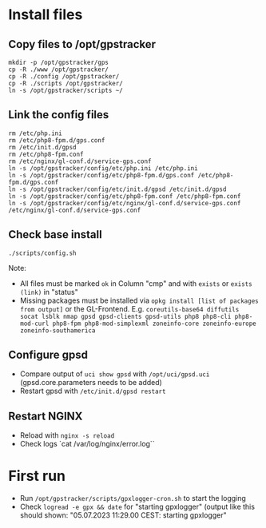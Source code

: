 # Install files

## Copy files to /opt/gpstracker
```
mkdir -p /opt/gpstracker/gps
cp -R ./www /opt/gpstracker/
cp -R ./config /opt/gpstracker/
cp -R ./scripts /opt/gpstracker/
ln -s /opt/gpstracker/scripts ~/
```

## Link the config files
```
rm /etc/php.ini
rm /etc/php8-fpm.d/gps.conf
rm /etc/init.d/gpsd
rm /etc/php8-fpm.conf
rm /etc/nginx/gl-conf.d/service-gps.conf
ln -s /opt/gpstracker/config/etc/php.ini /etc/php.ini
ln -s /opt/gpstracker/config/etc/php8-fpm.d/gps.conf /etc/php8-fpm.d/gps.conf
ln -s /opt/gpstracker/config/etc/init.d/gpsd /etc/init.d/gpsd
ln -s /opt/gpstracker/config/etc/php8-fpm.conf /etc/php8-fpm.conf
ln -s /opt/gpstracker/config/etc/nginx/gl-conf.d/service-gps.conf /etc/nginx/gl-conf.d/service-gps.conf
```

## Check base install
``` 
./scripts/config.sh
``` 
Note: 
* All files must be marked `ok` in Column "cmp" and with `exists` or `exists (link)` in "status"
* Missing packages must be installed via `opkg install [list of packages from output]` or the GL-Frontend. E.g. `coreutils-base64 diffutils socat lsblk nmap gpsd gpsd-clients gpsd-utils php8 php8-cli php8-mod-curl php8-fpm php8-mod-simplexml zoneinfo-core zoneinfo-europe zoneinfo-southamerica`

## Configure gpsd
* Compare output of `uci show gpsd` with `/opt/uci/gpsd.uci` (gpsd.core.parameters needs to be added)
* Restart gpsd with `/etc/init.d/gpsd restart` 

## Restart NGINX
* Reload with `nginx -s reload`
* Check logs `cat /var/log/nginx/error.log``

# First run

* Run `/opt/gpstracker/scripts/gpxlogger-cron.sh` to start the logging
* Check `logread -e gpx && date` for "starting gpxlogger" (output like this should shown: "05.07.2023 11:29.00 CEST: starting gpxlogger"